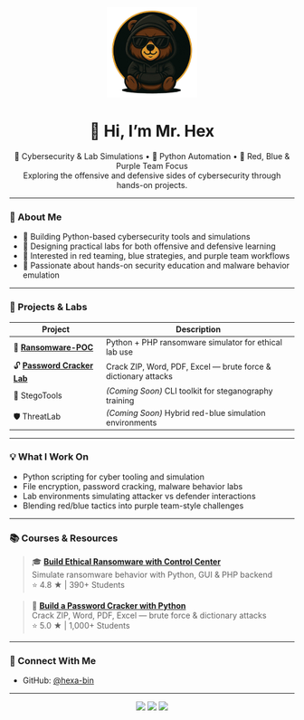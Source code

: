 <p align="center">
  <img src="assets/BAvatar.png" width="160" alt="Mr. Hex Avatar" />
</p>

<h1 align="center">👋 Hi, I’m Mr. Hex</h1>

<p align="center">
  🔐 Cybersecurity & Lab Simulations • 🐍 Python Automation • 🔄 Red, Blue & Purple Team Focus  
  <br>
  Exploring the offensive and defensive sides of cybersecurity through hands-on projects.
</p>

---

### 🧠 About Me

- 🐍 Building Python-based cybersecurity tools and simulations  
- 🧪 Designing practical labs for both offensive and defensive learning  
- 🔐 Interested in red teaming, blue strategies, and purple team workflows  
- 🎯 Passionate about hands-on security education and malware behavior emulation

---

### 🚀 Projects & Labs

| Project              | Description                                                  |
|----------------------|--------------------------------------------------------------|
| 🔐 **[Ransomware-POC](https://github.com/hexa-bin/Ransomware-POC)** | Python + PHP ransomware simulator for ethical lab use |
| 🔓 **[Password Cracker Lab](https://www.udemy.com/course/ethical-hacking-build-your-own-password-cracker-with-python)** | Crack ZIP, Word, PDF, Excel — brute force & dictionary attacks |
| 🔎 StegoTools        | *(Coming Soon)* CLI toolkit for steganography training        |
| 🛡️ ThreatLab         | *(Coming Soon)* Hybrid red-blue simulation environments       |

---

### 💡 What I Work On

- Python scripting for cyber tooling and simulation  
- File encryption, password cracking, malware behavior labs  
- Lab environments simulating attacker vs defender interactions  
- Blending red/blue tactics into purple team-style challenges

---

### 📚 Courses & Resources

> 🎓 **[Build Ethical Ransomware with Control Center](https://www.udemy.com/course/ethical-hacking-build-ransomware-with-control-center-poc/)**  
> Simulate ransomware behavior with Python, GUI & PHP backend  
> ⭐ 4.8 ★ | 390+ Students

> 🔐 **[Build a Password Cracker with Python](https://www.udemy.com/course/ethical-hacking-build-your-own-password-cracker-with-python)**  
> Crack ZIP, Word, PDF, Excel — brute force & dictionary attacks  
> ⭐ 5.0 ★ | 1,000+ Students

---

### 🧭 Connect With Me

- GitHub: [@hexa-bin](https://github.com/hexa-bin)  


---

<p align="center">
  <img src="https://img.shields.io/badge/BUILT%20FOR-LABS-blueviolet?style=for-the-badge&logo=vercel" />
  <img src="https://img.shields.io/badge/POWERED%20BY-PYTHON-yellow?style=for-the-badge&logo=python" />
  <img src="https://img.shields.io/badge/SECURED%20BY-ETHICS-red?style=for-the-badge&logo=security" />
</p>
